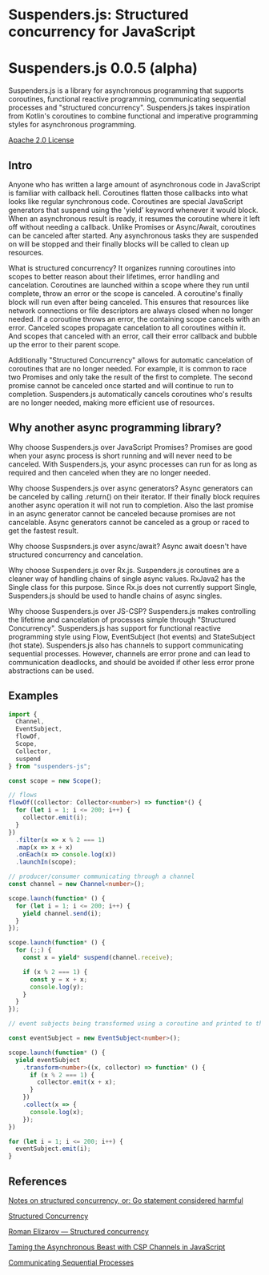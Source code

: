 # Suspenders.js: Structured concurrency for JavaScript

# Suspenders.js 0.0.5 (alpha)

Suspenders.js is a library for asynchronous programming that supports coroutines, functional
reactive programming, communicating sequential processes and "structured concurrency".
Suspenders.js takes inspiration from Kotlin's coroutines to combine functional and imperative
programming styles for asynchronous programming.

[Apache 2.0 License](LICENSE)

## Intro

Anyone who has written a large amount of asynchronous code in JavaScript is familiar with callback
hell. Coroutines flatten those callbacks into what looks like regular synchronous code. Coroutines
are special JavaScript generators that suspend using the 'yield' keyword whenever it would block.
When an asynchronous result is ready, it resumes the coroutine where it left off without needing a
callback. Unlike Promises or Async/Await, coroutines can be canceled after started. Any asynchronous
tasks they are suspended on will be stopped and their finally blocks will be called to clean up
resources.

What is structured concurrency? It organizes running coroutines into scopes to better reason about
their lifetimes, error handling and cancelation. Coroutines are launched within a scope where they
run until complete, throw an error or the scope is canceled. A coroutine's finally block will run
even after being canceled. This ensures that resources like network connections or file descriptors
are always closed when no longer needed. If a coroutine throws an error, the containing scope
cancels with an error. Canceled scopes propagate cancelation to all coroutines within it. And scopes
that canceled with an error, call their error callback and bubble up the error to their parent
scope.

Additionally "Structured Concurrency" allows for automatic cancelation of coroutines that are no
longer needed. For example, it is common to race two Promises and only take the result of the first
to complete. The second promise cannot be canceled once started and will continue to run to
completion. Suspenders.js automatically cancels coroutines who's results are no longer needed,
making more efficient use of resources.

## Why another async programming library?

Why choose Suspenders.js over JavaScript Promises? Promises are good when your async process is
short running and will never need to be canceled. With Suspenders.js, your async processes can run
for as long as required and then canceled when they are no longer needed.

Why choose Suspenders.js over async generators? Async generators can be canceled by calling
.return() on their iterator. If their finally block requires another async operation it will not run
to completion. Also the last promise in an async generator cannot be canceled because promises are
not cancelable. Async generators cannot be canceled as a group or raced to get the fastest result.

Why choose Suspsnders.js over async/await? Async await doesn't have structured concurrency and
cancelation.

Why choose Suspenders.js over Rx.js. Suspenders.js coroutines are a cleaner way of handling
chains of single async values. RxJava2 has the Single<T> class for this purpose. Since Rx.js does
not currently support Single<T>, Suspenders.js should be used to handle chains of async singles.

Why choose Suspenders.js over JS-CSP? Suspenders.js makes controlling the lifetime and cancelation
of processes simple through "Structured Concurrency". Suspenders.js has support for functional
reactive programming style using Flow, EventSubject (hot events) and StateSubject (hot state).
Suspenders.js also has channels to support communicating sequential processes. However, channels are
error prone and can lead to communication deadlocks, and should be avoided if other less error prone
abstractions can be used.

## Examples

```ts
import {
  Channel,
  EventSubject,
  flowOf,
  Scope,
  Collector,
  suspend
} from "suspenders-js";

const scope = new Scope();

// flows
flowOf((collector: Collector<number>) => function*() {
  for (let i = 1; i <= 200; i++) {
    collector.emit(i);
  }
})
  .filter(x => x % 2 === 1)
  .map(x => x + x)
  .onEach(x => console.log(x))
  .launchIn(scope);

// producer/consumer communicating through a channel
const channel = new Channel<number>();

scope.launch(function* () {
  for (let i = 1; i <= 200; i++) {
    yield channel.send(i);
  }
});

scope.launch(function* () {
  for (;;) {
    const x = yield* suspend(channel.receive);

    if (x % 2 === 1) {
      const y = x + x;
      console.log(y);
    }
  }
});

// event subjects being transformed using a coroutine and printed to the console

const eventSubject = new EventSubject<number>();

scope.launch(function* () {
  yield eventSubject
    .transform<number>((x, collector) => function* () {
      if (x % 2 === 1) {
        collector.emit(x + x);
      }
    })
    .collect(x => {
      console.log(x);
    });
})

for (let i = 1; i <= 200; i++) {
  eventSubject.emit(i);
}
```

## References

[Notes on structured concurrency, or: Go statement considered harmful](https://vorpus.org/blog/notes-on-structured-concurrency-or-go-statement-considered-harmful/)

[Structured Concurrency](https://250bpm.com/blog:71/)

[Roman Elizarov — Structured concurrency](https://www.youtube.com/watch?v=Mj5P47F6nJg)

[Taming the Asynchronous Beast with CSP Channels in JavaScript](https://archive.jlongster.com/Taming-the-Asynchronous-Beast-with-CSP-in-JavaScript)

[Communicating Sequential Processes](http://www.usingcsp.com/cspbook.pdf)
